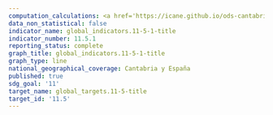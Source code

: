 ```yaml
---
computation_calculations: <a href='https://icane.github.io/ods-cantabria/assets/pdf/11.5.1.1.pdf' target='_blank'>Número de personas muertas directamente atribuido a desastres por cada 100.000 habitantes</a>
data_non_statistical: false
indicator_name: global_indicators.11-5-1-title
indicator_number: 11.5.1
reporting_status: complete
graph_title: global_indicators.11-5-1-title
graph_type: line
national_geographical_coverage: Cantabria y España
published: true
sdg_goal: '11'
target_name: global_targets.11-5-title
target_id: '11.5'
---
```

